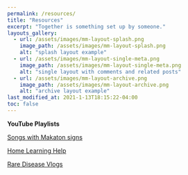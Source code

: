 ```yaml
---
permalink: /resources/
title: "Resources"
excerpt: "Together is something set up by someone."
layouts_gallery:
  - url: /assets/images/mm-layout-splash.png
    image_path: /assets/images/mm-layout-splash.png
    alt: "splash layout example"
  - url: /assets/images/mm-layout-single-meta.png
    image_path: /assets/images/mm-layout-single-meta.png
    alt: "single layout with comments and related posts"
  - url: /assets/images/mm-layout-archive.png
    image_path: /assets/images/mm-layout-archive.png
    alt: "archive layout example"
last_modified_at: 2021-1-13T18:15:22-04:00
toc: false
---
```


**YouTube Playlists**

[Songs with Makaton signs](https://www.youtube.com/playlist?list=PLQ-pjlhMSQIKnKqmygdRzaPlChViEBHDF) 

[Home Learning Help](https://www.youtube.com/playlist?list=PLQ-pjlhMSQIJni2aWMjgn2Tn2rHhwhVrx)

[Rare Disease Vlogs](https://www.youtube.com/playlist?list=PLQ-pjlhMSQIIhhIKJ_SHRm5KZpKR7-jzF) 